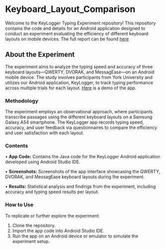 # Keyboard_Layout_Comparison
Welcome to the KeyLogger Typing Experiment repository! This repository contains the code and details for an Android application designed to conduct an experiment evaluating the efficiency of different keyboard layouts on mobile devices. The full report can be found [here](https://docs.google.com/document/d/1pQU1-UywmazvgQSpE0UWPUUFh25QlHBqlC6zkQnBUBg/edit?usp=sharing)

## About the Experiment
The experiment aims to analyze the typing speed and accuracy of three keyboard layouts—QWERTY, DVORAK, and MessagEase—on an Android mobile device. The study involves participants from York University and utilizes our Android application, KeyLogger, to track typing performance across multiple trials for each layout. [Here](https://youtu.be/jqlrC6dFPmA?si=2yho1P0BaPNTl58S) is a demo of the app.

### Methodology
The experiment employs an observational approach, where participants transcribe passages using the different keyboard layouts on a Samsung Galaxy A54 smartphone. The KeyLogger app records typing speed, accuracy, and user feedback via questionnaires to compare the efficiency and user satisfaction with each layout.

### Contents
• **App Code:** Contains the Java code for the KeyLogger Android application developed using Android Studio IDE.

• **Screenshots:** Screenshots of the app interface showcasing the QWERTY, DVORAK, and MessagEase keyboard layouts during the experiment.

• **Results:** Statistical analysis and findings from the experiment, including accuracy and typing speed results per layout.

### How to Use
To replicate or further explore the experiment:

1. Clone the repository.
2. Import the app code into Android Studio IDE.
3. Run the app on an Android device or emulator to simulate the experiment setup.

